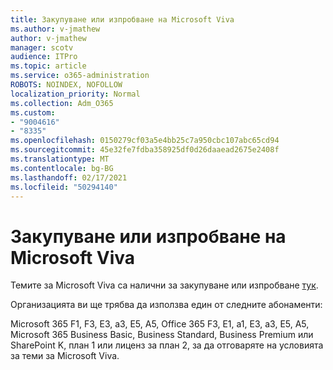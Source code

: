 ```yaml
---
title: Закупуване или изпробване на Microsoft Viva
ms.author: v-jmathew
author: v-jmathew
manager: scotv
audience: ITPro
ms.topic: article
ms.service: o365-administration
ROBOTS: NOINDEX, NOFOLLOW
localization_priority: Normal
ms.collection: Adm_O365
ms.custom:
- "9004616"
- "8335"
ms.openlocfilehash: 0150279cf03a5e4bb25c7a950cbc107abc65cd94
ms.sourcegitcommit: 45e32fe7fdba358925df0d26daaead2675e2408f
ms.translationtype: MT
ms.contentlocale: bg-BG
ms.lasthandoff: 02/17/2021
ms.locfileid: "50294140"
---
```

# <a name="buy-or-trial-microsoft-viva"></a>Закупуване или изпробване на Microsoft Viva

Темите за Microsoft Viva са налични за закупуване или изпробване [тук](https://aka.ms/BuyVivaTopics).

Организацията ви ще трябва да използва един от следните абонаменти:

Microsoft 365 F1, F3, E3, a3, E5, A5, Office 365 F3, E1, a1, E3, a3, E5, A5, Microsoft 365 Business Basic, Business Standard, Business Premium или SharePoint K, план 1 или лиценз за план 2, за да отговаряте на условията за теми за Microsoft Viva.
